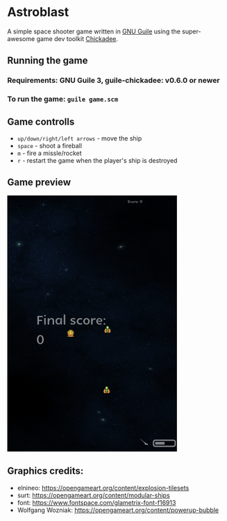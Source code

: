 # Astroblast

A simple space shooter game written in [GNU Guile](https://www.gnu.org/software/guile/) using the super-awesome game dev toolkit [Chickadee](https://dthompson.us/projects/chickadee.html).

## Running the game

### Requirements: GNU Guile 3, guile-chickadee: v0.6.0 or newer
### To run the game: `guile game.scm`

## Game controlls

- `up/down/right/left arrows` - move the ship
- `space` - shoot a fireball
- `m` - fire a missle/rocket
- `r` - restart the game when the player's ship is destroyed

## Game preview

![Preview](https://raw.githubusercontent.com/jovan3/astroblast/master/preview/preview.gif)

## Graphics credits:

- elnineo: https://opengameart.org/content/explosion-tilesets
- surt: https://opengameart.org/content/modular-ships
- font: https://www.fontspace.com/glametrix-font-f16913
- Wolfgang Wozniak: https://opengameart.org/content/powerup-bubble